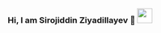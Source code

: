 ### Hi, I am Sirojiddin Ziyadillayev 👋 <img src="https://media3.giphy.com/media/OhkMiKX0uMmLC/giphy.gif?cid=ecf05e47yd6wrj1wqashqqam2moxiolq9zee0n2erzguclxl&rid=giphy.gif&ct=g" width="30px" style="background-color:white">
